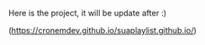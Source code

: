 Here is the project, it will be update after :)

(https://cronemdev.github.io/suaplaylist.github.io/)

